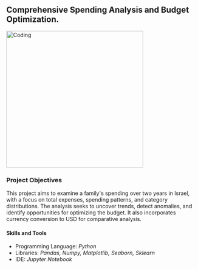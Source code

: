 <h2>Comprehensive Spending Analysis and Budget Optimization.</h2>

<img width="360" alt="Coding" src="https://repository-images.githubusercontent.com/1023769875/7231ba4b-88f1-4f05-b9cd-48feeb39619e">

<h3>Project Objectives</h3>
<p>This project aims to examine a family's spending over two years in Israel, with a focus on total expenses, spending patterns, and category distributions. The analysis seeks to uncover trends, detect anomalies, and identify opportunities for optimizing the budget. It also incorporates currency conversion to USD for comparative analysis.</p>

<h4>Skills and Tools</h4>
    <ul>
        <li>Programming Language: <i>Python</i></li>
        <li>Libraries: <i>Pandas, Numpy, Matplotlib, Seaborn, Sklearn</i></li>
        <li>IDE: <i>Jupyter Notebook</i></li>
    </ul>

